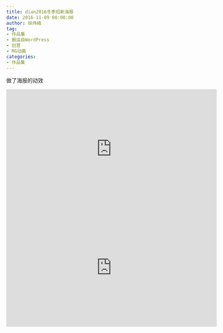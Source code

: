 ```yaml
---
title: dian2016冬季招新海报
date: 2016-11-09 00:00:00
author: 徐炜楠
tag: 
- 作品集
- 搬运自WordPress
- 创意
- MG动画
categories: 
- 作品集
---
```

<p>做了海报的动效</p><iframe width="560" height="315" src="https://www.youtube.com/embed/N60bSHrLWY0" frameborder="0" allowfullscreen></iframe><br><iframe width="560" height="315" src="https://www.youtube.com/embed/2gmacWYPfpI" frameborder="0" allowfullscreen></iframe>